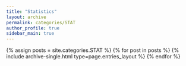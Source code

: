 ```yaml
---
title: "Statistics"
layout: archive
permalink: categories/STAT
author_profile: true
sidebar_main: true
---
```


{% assign posts = site.categories.STAT %}
{% for post in posts %} {% include archive-single.html type=page.entries_layout %} {% endfor %}

